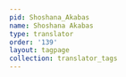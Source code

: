 ```yaml
---
pid: Shoshana_Akabas
name: Shoshana Akabas
type: translator
order: '139'
layout: tagpage
collection: translator_tags
---
```

